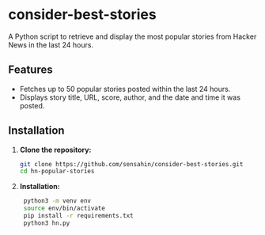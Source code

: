 # consider-best-stories

A Python script to retrieve and display the most popular stories from Hacker News in the last 24 hours.

## Features

- Fetches up to 50 popular stories posted within the last 24 hours.
- Displays story title, URL, score, author, and the date and time it was posted.

## Installation

1. **Clone the repository:**

   ```bash
   git clone https://github.com/sensahin/consider-best-stories.git
   cd hn-popular-stories


1. **Installation:**

   ```bash
    python3 -m venv env
    source env/bin/activate
    pip install -r requirements.txt
    python3 hn.py
